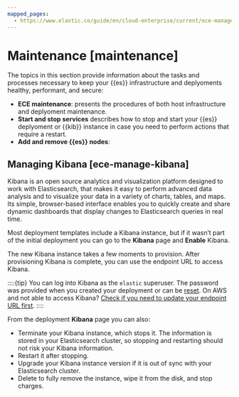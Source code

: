 ```yaml
---
mapped_pages:
  - https://www.elastic.co/guide/en/cloud-enterprise/current/ece-manage-kibana.html
---
```


# Maintenance [maintenance]

The topics in this section provide information about the tasks and processes necessary to keep your {{es}} infrastructure and deplyoments healthy, performant, and secure:

* **ECE maintenance**: presents the procedures of both host infrastructure and deplyoment maintenance.
* **Start and stop services** describes how to stop and start your {{es}} deplyoment or {{kib}} instance in case you need to perform actions that require a restart.
* **Add and remove {{es}} nodes**: 









## Managing Kibana [ece-manage-kibana]

Kibana is an open source analytics and visualization platform designed to work with Elasticsearch, that makes it easy to perform advanced data analysis and to visualize your data in a variety of charts, tables, and maps. Its simple, browser-based interface enables you to quickly create and share dynamic dashboards that display changes to Elasticsearch queries in real time.

Most deployment templates include a Kibana instance, but if it wasn’t part of the initial deployment you can go to the **Kibana** page and **Enable** Kibana.

The new Kibana instance takes a few moments to provision. After provisioning Kibana is complete, you can use the endpoint URL to access Kibana.

::::{tip}
You can log into Kibana as the `elastic` superuser. The password was provided when you created your deployment or can be [reset](users-roles/cluster-or-deployment-auth/built-in-users.md). On AWS and not able to access Kibana? [Check if you need to update your endpoint URL first](../troubleshoot/deployments/cloud-enterprise/common-issues.md#ece-aws-private-ip).
::::

From the deployment **Kibana** page you can also:

* Terminate your Kibana instance, which stops it. The information is stored in your Elasticsearch cluster, so stopping and restarting should not risk your Kibana information.
* Restart it after stopping.
* Upgrade your Kibana instance version if it is out of sync with your Elasticsearch cluster.
* Delete to fully remove the instance, wipe it from the disk, and stop charges.
